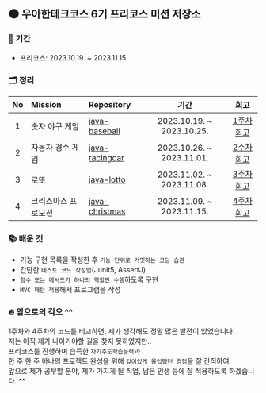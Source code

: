 
## **🌑 우아한테크코스 6기 프리코스 미션 저장소**

### 📅 기간
- 프리코스: 2023.10.19. ~ 2023.11.15.

### 🗂️ 정리
| No | Mission    | Repository                                                                        |            기간             |     회고     |
|:------:|:-----------|:----------------------------------------------------------------------------------|:-------------------------:|:----------:|
| 1 | 숫자 야구 게임   | [java-baseball](https://github.com/rednada1486/java-baseball-6.git)               | 2023.10.19. ~ 2023.10.25. | [1주차 회고]() |
| 2 | 자동차 경주 게임  | [java-racingcar](https://github.com/rednada1486/java-racingcar-6.git)              | 2023.10.26. ~ 2023.11.01. | [2주차 회고](https://velog.io/@rednada1486_/Week2-%ED%9B%84%EA%B8%B0) |
| 3 | 로또         | [java-lotto](https://github.com/rednada1486/java-lotto-6.git)                | 2023.11.02. ~ 2023.11.08. | [3주차 회고](https://velog.io/@rednada1486_/Week3-%ED%9B%84%EA%B8%B0) |
| 4 | 크리스마스 프로모션 | [java-christmas](https://github.com/rednada1486/java-christmas-6-rednada1486.git) | 2023.11.09. ~ 2023.11.15. | [4주차 회고](https://velog.io/@rednada1486_/Week4-%ED%9B%84%EA%B8%B0) |

### 📚️ 배운 것

- 기능 구현 목록을 작성한 후 `기능 단위로 커밋하는 코딩 습관`
- 간단한 `테스트 코드 작성법`(Junit5, AssertJ)
- `함수 또는 메서드가 하나의 역할만 수행`하도록 구현
- `MVC 패턴 적용`해서 프로그램을 작성


### 🔥️ 앞으로의 각오 ^^ 

1주차와 4주차의 코드를 비교하면, 제가 생각해도 정말 많은 발전이 있었습니다.  
저는 아직 제가 나아가야할 길을 찾지 못하였지만..   
프리코스를 진행하며 습득한 `자기주도학습능력`과  
한 주 한 주 하나의 프로젝트 완성을 위해 `깊이있게 몰입했던 경험`을 잘 간직하여   
앞으로 제가 공부할 분야, 제가 가지게 될 직업, 남은 인생 등에 잘 적용하도록 하겠습니다. ^^  

